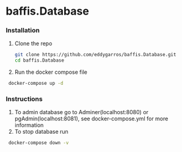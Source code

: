 # baffis.Database

### Installation

1. Clone the repo
   ```sh
   git clone https://github.com/eddygarros/baffis.Database.git
   cd baffis.Database
   ```
2. Run the docker compose file
```sh
 docker-compose up -d
```

### Instructions
1. To admin database go to Adminer(localhost:8080) or pgAdmin(localhost:8081), see docker-compose.yml for more information
1. To stop database run
```sh
 docker-compose down -v
```
